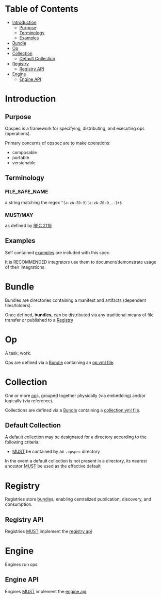 # Table of Contents

- [Introduction](#introduction)
    - [Purpose](#purpose)
    - [Terminology](#terminology)
    - [Examples](#examples)
- [Bundle](#bundle)
- [Op](#op)
- [Collection](#collection)
    - [Default Collection](#default-collection)
- [Registry](#registry)
    - [Registry API](#registry-api)
- [Engine](#engine)
    - [Engine API](#engine-api)

# Introduction

## Purpose

Opspec is a framework for specifying, distributing, and executing ops
(operations).

Primary concerns of opspec are to make operations:

- composable
- portable
- versionable

## Terminology

### FILE_SAFE_NAME

a string matching the regex `^[a-zA-Z0-9][a-zA-Z0-9_.-]+$`

### MUST/MAY

as defined by [RFC 2119](https://tools.ietf.org/html/rfc2119)

## Examples

Self contained [examples](./examples) are included with this spec.

It is RECOMMENDED integrators use them to document/demonstrate usage of
their integrations.

# Bundle

Bundles are directories containing a manifest and artifacts (dependent
files/folders).

Once defined, **bundles**, can be distributed via any traditional means
of file transfer or published to a [Registry](#registry)

# Op

A task; work.

Ops are defined via a [Bundle](#bundle) containing an
[op.yml file](op.yml-file.md).


# Collection

One or more [op](#op)s, grouped together physically (via embedding)
and/or logically (via reference).

Collections are defined via a [Bundle](#bundle) containing a
[collection.yml file](collection.yml-file.md).


## Default Collection

A default collection may be designated for a directory according to the
following criteria:

- [MUST](#mustmay) be contained by an `.opspec` directory

In the event a default collection is not present in a directory, its
nearest ancestor [MUST](#mustmay) be used as the effective default


# Registry

Registries store [bundle](#bundle)s, enabling centralized publication,
discovery, and consumption.

## Registry API

Registries [MUST](#mustmay) implement the
[registry api](registry-oai_spec.yaml)


# Engine

Engines run ops.

## Engine API

Engines [MUST](#mustmay) implement the
[engine api](engine-oai_spec.yaml)

